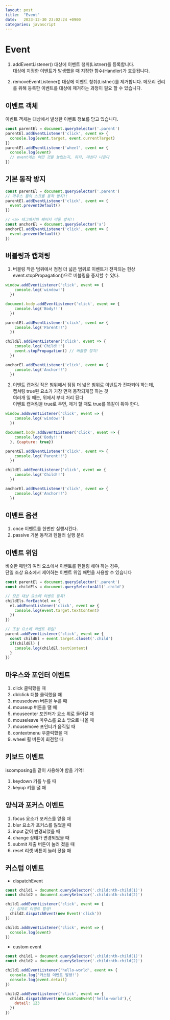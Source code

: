 ```yaml
---
layout: post
title:  "Event"
date:   2023-12-30 23:02:24 +0900
categories: javascript
---
```


# Event

1. addEventListener()
대상에 이벤트 청취(Listner)를 등록합니다.  
대상에 지정한 이벤트가 발생했을 때 지정한 함수(Handler)가 호출됩니다.

1. removeEventListener()
대상에 이벤트 청취(Listner)를 제거합니다.
메모리 괸리를 위해 등록한 이벤트를 대상에 제거하는 과정이 필요 할 수 있습니다.

## 이벤트 객체
이벤트 객체는 대상에서 발생한 이벤트 정보를 담고 있습니다.
```javascript
const parentEl = document.querySelector('.parent')
parentEl.addEventListener('click', event => {
  console.log(event.target, event.currentTarget)
})
parentEl.addEventListener('wheel', event => {
  console.log(event)
  // event에는 어떤 것을 눌렀는지, 위치, 대상다 나온다
})
```

## 기본 동작 방지
```javascript
const parentEl = document.querySelector('.parent')
// 마우스 흴의 스크롤 동작 방지!!
parentEl.addEventListener('click', event => {
  event.preventDefault()
})

// <a> 테그에서의 페이지 이동 방지!!
const anchorEl = document.querySelector('a')
anchorEl.addEventListener('click', event => {
  event.preventDefault()
})
```

## 버블링과 캡쳐링
1. 버블링
작은 범위에서 점점 더 넓은 범위로 이벤트가 전파되는 현상  
event.stopPropagation()으로 버블링을 중지할 수 있다.

```javascript
window.addEventListener('click', event => {
    console.log('window!')
  })

document.body.addEventListener('click', event => {
    console.log('Body!!')
  })

parentEl.addEventListener('click', event => {
    console.log('Parent!!')
  })

childEl.addEventListener('click', event => {
    console.log('Child!!')
    event.stopPropagation() // 버블링 정지!
  })

anchorEl.addEventListener('click', event => {
    console.log('Anchor!!')
  })
```

2. 이벤트 캡쳐링
작은 범위에서 점점 더 넓은 범위로 이벤트가 전파되야 하는데,  
캡쳐링 true된 요소가 가장 먼저 동작되게끔 하는 것  
여러개 일 때는, 위에서 부터 처리 된다  
이벤트 캡쳐링을 true로 두면, 제거 할 때도 true를 똑같이 줘야 한다.

```javascript
window.addEventListener('click', event => {
    console.log('window!')
  })

document.body.addEventListener('click', event => {
    console.log('Body!!')
  }, {capture: true})

parentEl.addEventListener('click', event => {
    console.log('Parent!!')
  })

childEl.addEventListener('click', event => {
    console.log('Child!!')
  })

anchorEl.addEventListener('click', event => {
    console.log('Anchor!!')
  })
```

## 이벤트 옵션
1. once
이벤트를 한번만 실행시킨다.
2. passive
기본 동작과 헨들러 실행 분리

## 이벤트 위임
비슷한 패턴의 여러 요소에서 이벤트를 헨들링 해야 하는 경우,  
단일 조상 요소에서 제어하는 이벤트 위임 패턴을 사용할 수 있습니다
```javascript
const parentEl = document.querySelector('.parent')
const childEls = document.querySelectorAll('.child')

// 모든 대상 요소에 이벤트 등록!
childEls.forEach(el => {
  el.addEventListener('click', event => {
    console.log(event.target.textContent)
  })
})

// 조상 요소에 이벤트 위임!
parent.addEventListener('click', event => {
  const childEl = event.target.closet('.child')
  if(childEl) {
    console.log(childEl.textContent)
  }
})
```

## 마우스와 포인터 이벤트
1. click 
클릭했을 때
2. dblclick
더블 클릭했을 때
3. mousedown
버튼을 누를 때
4. mouseup
버튼을 땔 때
5. mouseenter
포인터가 요소 위로 들어갈 때
6. mouseleave
마우스를 요소 밖으로 나올 때
7. mousemove
포인터가 움직일 때
8. contextmenu
우클릭했을 때
9. wheel
휠 버튼이 회전할 때

## 키보드 이벤트
iscomposing을 같이 사용해야 함을 기억!
1. keydown
키를 누를 때
2. keyup
키를 땔 때

## 양식과 포커스 이벤트
1. focus
요소가 포커스를 얻을 때
2. blur
요소가 포커스를 잃었을 때
3. input
값이 변경되었을 때
4. change
상태가 변경되었을 때
5. submit
제출 버튼이 눌러 졌을 때
6. reset
리셋 버튼이 눌러 졌을 때

## 커스텀 이벤트

- dispatchEvent

```javascript
const child1 = document.querySelector('.child:nth-child(1)')
const child2 = document.querySelector('.child:nth-child(2)')

child1.addEventListener('click', event => {
  // 강제로 이벤트 발생!
  child2.dispatchEvent(new Event('click'))
})

child1.addEventListener('click', event => {
  console.log(event)
})
```
- custom event

```javascript
const child1 = document.querySelector('.child:nth-child(1)')
const child2 = document.querySelector('.child:nth-child(2)')

child1.addEventListener('hello-world', event => {
  console.log('커스텀 이벤트 발생!')
  console.log(event.detail)
})

child2.addEventListener('click', event => {
  child1.dispatchEvent(new CustomEvent('hello-world'),{
    detail: 123
  })
})
```